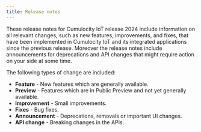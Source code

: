 ```yaml
---
title: Release notes
---
```


These release notes for Cumulocity IoT release 2024 include information on all relevant changes, such as new features, improvements, and fixes, that have been implemented in Cumulocity IoT and its integrated applications since the previous release. Moreover the release notes include announcements for deprecations and API changes that might require action on your side at some time.

The following types of change are included:

- **Feature** - New features which are generally available.
- **Preview** - Features which are in Public Preview and not yet generally available.
- **Improvement** - Small improvements.
- **Fixes** - Bug fixes.
- **Announcement** - Deprecations, removals or important UI changes.
- **API change** - Breaking changes in the APIs.
